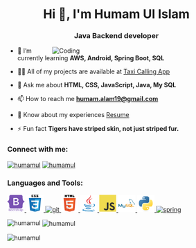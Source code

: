 <h1 align="center">Hi 👋, I'm Humam Ul Islam</h1>
<h3 align="center">Java Backend developer</h3>
<img align="right" alt="Coding" width="400" src="https://cdn.dribbble.com/users/1162077/screenshots/3848914/programmer.gif">

- 🌱 I’m currently learning **AWS, Android, Spring Boot, SQL**

- 👨‍💻 All of my projects are available at [Taxi Calling App](https://humamul-portfolio.netlify.app)

- 💬 Ask me about **HTML, CSS, JavaScript, Java, My SQL**

- 📫 How to reach me **humam.alam19@gmail.com**

- 📄 Know about my experiences [Resume](https://drive.google.com/file/d/1B5ua4jI8zMhwF1ndi5nLC7DQN2nhe_dC/view?usp=sharing)

- ⚡ Fun fact **Tigers have striped skin, not just striped fur.**

<h3 align="left">Connect with me:</h3>
<p align="left">
<a href="https://linkedin.com/in/humamul" target="blank"><img align="center" src="https://raw.githubusercontent.com/rahuldkjain/github-profile-readme-generator/master/src/images/icons/Social/linked-in-alt.svg" alt="humamul" height="30" width="40" /></a>
<a href="https://www.leetcode.com/humamul" target="blank"><img align="center" src="https://raw.githubusercontent.com/rahuldkjain/github-profile-readme-generator/master/src/images/icons/Social/leet-code.svg" alt="humamul" height="30" width="40" /></a>
</p>

<h3 align="left">Languages and Tools:</h3>
<p align="left"> <a href="https://getbootstrap.com" target="_blank" rel="noreferrer"> <img src="https://raw.githubusercontent.com/devicons/devicon/master/icons/bootstrap/bootstrap-plain-wordmark.svg" alt="bootstrap" width="40" height="40"/> </a> <a href="https://www.w3schools.com/css/" target="_blank" rel="noreferrer"> <img src="https://raw.githubusercontent.com/devicons/devicon/master/icons/css3/css3-original-wordmark.svg" alt="css3" width="40" height="40"/> </a> <a href="https://git-scm.com/" target="_blank" rel="noreferrer"> <img src="https://www.vectorlogo.zone/logos/git-scm/git-scm-icon.svg" alt="git" width="40" height="40"/> </a> <a href="https://www.w3.org/html/" target="_blank" rel="noreferrer"> <img src="https://raw.githubusercontent.com/devicons/devicon/master/icons/html5/html5-original-wordmark.svg" alt="html5" width="40" height="40"/> </a> <a href="https://www.java.com" target="_blank" rel="noreferrer"> <img src="https://raw.githubusercontent.com/devicons/devicon/master/icons/java/java-original.svg" alt="java" width="40" height="40"/> </a> <a href="https://developer.mozilla.org/en-US/docs/Web/JavaScript" target="_blank" rel="noreferrer"> <img src="https://raw.githubusercontent.com/devicons/devicon/master/icons/javascript/javascript-original.svg" alt="javascript" width="40" height="40"/> </a> <a href="https://www.mysql.com/" target="_blank" rel="noreferrer"> <img src="https://raw.githubusercontent.com/devicons/devicon/master/icons/mysql/mysql-original-wordmark.svg" alt="mysql" width="40" height="40"/> </a> <a href="https://www.python.org" target="_blank" rel="noreferrer"> <img src="https://raw.githubusercontent.com/devicons/devicon/master/icons/python/python-original.svg" alt="python" width="40" height="40"/> </a> <a href="https://spring.io/" target="_blank" rel="noreferrer"> <img src="https://www.vectorlogo.zone/logos/springio/springio-icon.svg" alt="spring" width="40" height="40"/> </a> </p>

<p><img align="left" src="https://github-readme-stats.vercel.app/api/top-langs?username=humamul&show_icons=true&locale=en&layout=compact" alt="humamul" /></p>

<p>&nbsp;<img align="center" src="https://github-readme-stats.vercel.app/api?username=humamul&show_icons=true&locale=en" alt="humamul" /></p>

<p><img align="center" src="https://github-readme-streak-stats.herokuapp.com/?user=humamul&" alt="humamul" /></p>
